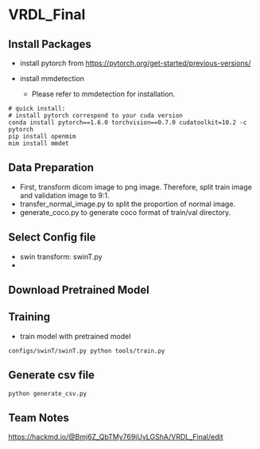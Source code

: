 # VRDL_Final

## Install Packages

* install pytorch from https://pytorch.org/get-started/previous-versions/

* install mmdetection
  * Please refer to mmdetection for installation.
```
# quick install:
# install pytorch correspond to your cuda version
conda install pytorch==1.6.0 torchvision==0.7.0 cudatoolkit=10.2 -c pytorch
pip install openmim
mim install mmdet
```
## Data Preparation
* First, transform dicom image to png image. Therefore, split train image and validation image to 9:1. 
* transfer_normal_image.py to split the proportion of normal image.
* generate_coco.py to generate coco format of train/val directory.

## Select Config file
* swin transform: swinT.py
* 
## Download Pretrained Model

## Training
* train model with pretrained model
```
configs/swinT/swinT.py python tools/train.py
```
## Generate csv file
```
python generate_csv.py
```

## Team Notes
https://hackmd.io/@Bmj6Z_QbTMy769jUvLGShA/VRDL_Final/edit
